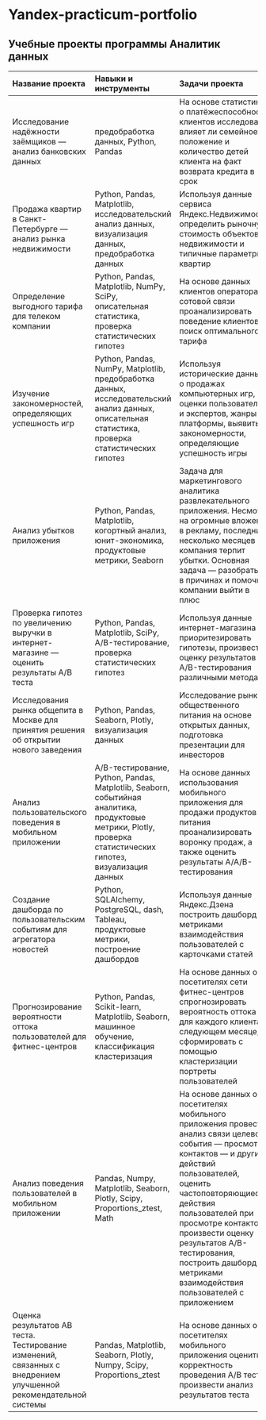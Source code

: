 # Yandex-practicum-portfolio
## Учебные проекты программы Аналитик данных
| **Название проекта** | **Навыки и инструменты** | **Задачи проекта** | **Ссылка** |
| :-------------------- | :-------------------- |:--------------------| :--------------------|
| Исследование надёжности заёмщиков — анализ банковских данных |предобработка данных, Python, Pandas | На основе статистики о платёжеспособности клиентов исследовать влияет ли семейное положение и количество детей клиента на факт возврата кредита в срок | https://github.com/guzal-chukhlebova/Assessing-the-reliability |
| Продажа квартир в Санкт-Петербурге — анализ рынка недвижимости |Python, Pandas, Matplotlib, исследовательский анализ данных, визуализация данных, предобработка данных | Используя данные сервиса Яндекс.Недвижимость, определить рыночную стоимость объектов недвижимости и типичные параметры квартир | https://github.com/guzal-chukhlebova/Analysis-of-the-real-estate-market |
| Определение выгодного тарифа для телеком компании |Python, Pandas, Matplotlib, NumPy, SciPy, описательная статистика, проверка статистических гипотез | На основе данных клиентов оператора сотовой связи проанализировать поведение клиентов и поиск оптимального тарифа | https://github.com/guzal-chukhlebova/Identification-profitable-tariff |
| Изучение закономерностей, определяющих успешность игр |Python, Pandas, NumPy, Matplotlib, предобработка данных, исследовательский анализ данных, описательная статистика, проверка статистических гипотез | Используя исторические данные о продажах компьютерных игр, оценки пользователей и экспертов, жанры и платформы, выявить закономерности, определяющие успешность игры  | https://github.com/guzal-chukhlebova/Computer-games |
| Анализ убытков приложения |Python, Pandas, Matplotlib, когортный анализ, юнит-экономика, продуктовые метрики, Seaborn| Задача для маркетингового аналитика развлекательного приложения. Несмотря на огромные вложения в рекламу, последние несколько месяцев компания терпит убытки. Основная задача — разобраться в причинах и помочь компании выйти в плюс  | https://github.com/guzal-chukhlebova/Application-loss-analysis |
| Проверка гипотез по увеличению выручки в интернет-магазине — оценить результаты A/B теста | Python, Pandas, Matplotlib, SciPy, A/B-тестирование, проверка статистических гипотез| Используя данные интернет-магазина приоритезировать гипотезы, произвести оценку результатов A/B-тестирования различными методами  | https://github.com/guzal-chukhlebova/AB-test-analysis |
| Исследования рынка общепита в Москве для принятия решения об открытии нового заведения | Python, Pandas, Seaborn, Plotly, визуализация данных| Исследование рынка общественного питания на основе открытых данных, подготовка презентации для инвесторов | https://github.com/guzal-chukhlebova/Food-market-research |
| Анализ пользовательского поведения в мобильном приложении | A/B-тестирование, Python, Pandas, Matplotlib, Seaborn, событийная аналитика, продуктовые метрики, Plotly, проверка статистических гипотез, визуализация данных| На основе данных использования мобильного приложения для продажи продуктов питания проанализировать воронку продаж, а также оценить результаты A/A/B-тестирования | https://github.com/guzal-chukhlebova/User-behavior-analysis |
| Создание дашборда по пользовательским событиям для агрегатора новостей | Python, SQLAlchemy, PostgreSQL, dash, Tableau, продуктовые метрики, построение дашбордов| Используя данные Яндекс.Дзена построить дашборд с метриками взаимодействия пользователей с карточками статей | https://github.com/guzal-chukhlebova/Dashboard-by-user-events |
| Прогнозирование вероятности оттока пользователей для фитнес-центров | Python, Pandas, Scikit-learn, Matplotlib, Seaborn, машинное обучение, классификация кластеризация | На основе данных о посетителях сети фитнес-центров спрогнозировать вероятность оттока для каждого клиента в следующем месяце, сформировать с помощью кластеризации портреты пользователей | https://github.com/guzal-chukhlebova/Predict-the-probability-outflows-users |
| Анализ поведения пользователей в мобильном приложении | Pandas, Numpy, Matplotlib, Seaborn, Plotly, Scipy, Proportions_ztest, Math | На основе данных о посетителях мобильного приложения провести анализ связи целевого события — просмотра контактов — и других действий пользователей, оценить частоповторяющиеся действия пользователей при просмотре контактов, произвести оценку результатов A/B-тестирования, построить дашборд с метриками взаимодействия пользователей с приложением | https://github.com/guzal-chukhlebova/Analysis-of-user-behavior-in-mobile-application |
| Оценка результатов АВ теста. Тестирование изменений, связанных с внедрением улучшенной рекомендательной системы | Pandas, Matplotlib, Seaborn, Plotly, Numpy, Scipy, Proportions_ztest | На основе данных о посетителях мобильного приложения оценить корректность проведения A/B теста, произвести анализ результатов теста | https://github.com/guzal-chukhlebova/Evaluation-of-the-results-AB-test |
